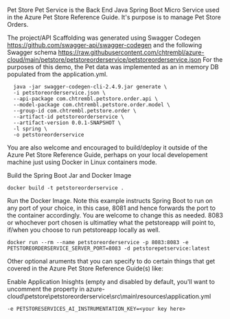 Pet Store Pet Service is the Back End Java Spring Boot Micro Service used in the Azure Pet Store Reference Guide. It's purpose is to manage Pet Store Orders.

The project/API Scaffolding was generated using Swagger Codegen https://github.com/swagger-api/swagger-codegen and the following Swagger schema https://raw.githubusercontent.com/chtrembl/azure-cloud/main/petstore/petstoreorderservice/petstoreorderservice.json For the purposes of this demo, the Pet data was implemented as an in memory DB populated from the application.yml.

```
  java -jar swagger-codegen-cli-2.4.9.jar generate \
  -i petstoreorderservice.json \
  --api-package com.chtrembl.petstore.order.api \
  --model-package com.chtrembl.petstore.order.model \
  --group-id com.chtrembl.petstore.order \
  --artifact-id petstoreorderservice \
  --artifact-version 0.0.1-SNAPSHOT \
  -l spring \
  -o petstoreorderservice
```
You are also welcome and encouraged to build/deploy it outside of the Azure Pet Store Reference Guide, perhaps on your local developement machine just using Docker in Linux containers mode.

Build the Spring Boot Jar and Docker Image

```docker build -t petstoreorderservice .```

Run the Docker Image. Note this example instructs Spring Boot to run on any port of your choice, in this case, 8081 and hence forwards the port to the container accordingly. You are welcome to change this as needed. 8083 or whochever port chosen is ultimatley what the petstoreapp will point to, if/when you choose to run petstoreapp locally as well.

```docker run --rm --name petstoreorderservice -p 8083:8083 -e PETSTOREORDERSERVICE_SERVER_PORT=8083 -d petstorepetservice:latest```

Other optional aruments that you can specify to do certain things that get covered in the Azure Pet Store Reference Guide(s) like:

Enable Application Inisghts (empty and disabled by default, you'll want to uncomment the property in azure-cloud\petstore\petstoreorderservice\src\main\resources\application.yml

```-e PETSTORESERVICES_AI_INSTRUMENTATION_KEY=<your key here>```
